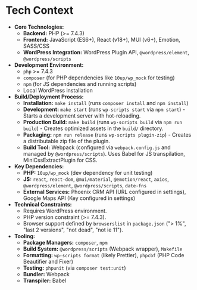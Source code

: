 # Tech Context

* **Core Technologies:**
    * **Backend:** PHP (>= 7.4.3)
    * **Frontend:** JavaScript (ES6+), React (v18+), MUI (v6+), Emotion, SASS/CSS
    * **WordPress Integration:** WordPress Plugin API, `@wordpress/element`, `@wordpress/scripts`
* **Development Environment:**
    * `php` >= 7.4.3
    * `composer` (for PHP dependencies like `10up/wp_mock` for testing)
    * `npm` (for JS dependencies and running scripts)
    * Local WordPress installation
* **Build/Deployment Process:**
    * **Installation:** `make install` (runs `composer install` and `npm install`)
    * **Development:** `make start` (runs `wp-scripts start` via `npm start`) - Starts a development server with hot-reloading.
    * **Production Build:** `make build` (runs `wp-scripts build` via `npm run build`) - Creates optimized assets in the `build/` directory.
    * **Packaging:** `npm run release` (runs `wp-scripts plugin-zip`) - Creates a distributable zip file of the plugin.
    * **Build Tool:** Webpack (configured via `webpack.config.js` and managed by `@wordpress/scripts`). Uses Babel for JS transpilation, MiniCssExtractPlugin for CSS.
* **Key Dependencies:**
    * **PHP:** `10up/wp_mock` (dev dependency for unit testing)
    * **JS:** `react`, `react-dom`, `@mui/material`, `@emotion/react`, `axios`, `@wordpress/element`, `@wordpress/scripts`, `date-fns`
    * **External Services:** Phoenix CRM API (URL configured in settings), Google Maps API (Key configured in settings)
* **Technical Constraints:**
    * Requires WordPress environment.
    * PHP version constraint (>= 7.4.3).
    * Browser support defined by `browserslist` in `package.json` ("> 1%", "last 2 versions", "not dead", "not ie 11").
* **Tooling:**
    * **Package Managers:** `composer`, `npm`
    * **Build System:** `@wordpress/scripts` (Webpack wrapper), `Makefile`
    * **Formatting:** `wp-scripts format` (likely Prettier), `phpcbf` (PHP Code Beautifier and Fixer)
    * **Testing:** `phpunit` (via `composer test:unit`)
    * **Bundler:** Webpack
    * **Transpiler:** Babel
